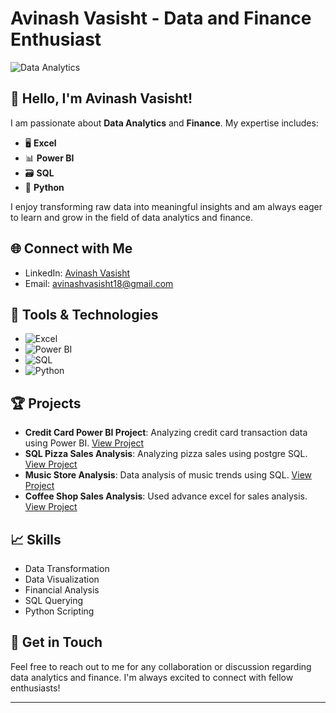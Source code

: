 # Avinash Vasisht - Data and Finance Enthusiast 

![Data Analytics](https://media.giphy.com/media/xT9IgzoKnwFNmISR8I/giphy.gif) 
<!--![Finance](https://media.giphy.com/media/3ohhwfsW66s7d8aPhS/giphy.gif)-->

## 👋 Hello, I'm Avinash Vasisht!
I am passionate about **Data Analytics** and **Finance**. My expertise includes:

- 🖥️ **Excel**
- 📊 **Power BI**
- 🗃️ **SQL**
- 🐍 **Python**

I enjoy transforming raw data into meaningful insights and am always eager to learn and grow in the field of data analytics and finance.

## 🌐 Connect with Me
- LinkedIn: [Avinash Vasisht](https://www.linkedin.com/in/avinashvasisht)
- Email: [avinashvasisht18@gmail.com](mailto:avinashvasisht18@gmail.com)

## 🔧 Tools & Technologies
- ![Excel](https://img.icons8.com/color/48/000000/microsoft-excel-2019.png)
- ![Power BI](https://img.icons8.com/color/48/000000/power-bi.png)
- ![SQL](https://img.icons8.com/color/48/000000/sql.png)
- ![Python](https://img.icons8.com/color/48/000000/python.png)

## 🏆 Projects
- **Credit Card Power BI Project**: Analyzing credit card transaction data using Power BI. [View Project](https://github.com/avinashvasishtgmail/Credit_card_powerbi_project)
- **SQL Pizza Sales Analysis**: Analyzing pizza sales using postgre SQL. [View Project](https://github.com/avinashvasishtgmail/SQL_pizza_sales_analysis)
- **Music Store Analysis**: Data analysis of music trends using SQL. [View Project](https://github.com/avinashvasishtgmail/Music_store_analysis)
- **Coffee Shop Sales Analysis**: Used advance excel for sales analysis. [View Project](https://github.com/avinashvasishtgmail/Coffee_shop_sales_analysis)  

## 📈 Skills
- Data Transformation
- Data Visualization
- Financial Analysis
- SQL Querying
- Python Scripting

## 📩 Get in Touch
Feel free to reach out to me for any collaboration or discussion regarding data analytics and finance. I'm always excited to connect with fellow enthusiasts!

---

<!--![GitHub Profile Views](https://komarev.com/ghpvc/?username=avinashvasisht)-->


